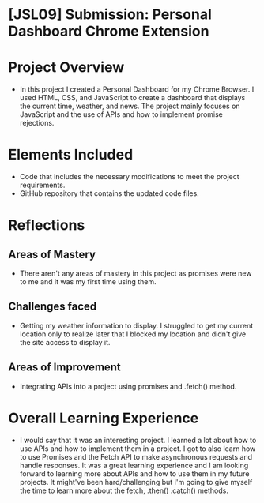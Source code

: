 # [JSL09] Submission: Personal Dashboard Chrome Extension

# Project Overview

- In this project I created a Personal Dashboard for my Chrome Browser. I used HTML, CSS, and JavaScript to create a dashboard that displays the current time, weather, and news. The project mainly focuses on JavaScript and the use of APIs and how to implement promise rejections.

# Elements Included

- Code that includes the necessary modifications to meet the project requirements.
- GitHub repository that contains the updated code files.

# Reflections

## Areas of Mastery

- There aren't any areas of mastery in this project as promises were new to me and it was my first time using them.

## Challenges faced

- Getting my weather information to display. I struggled to get my current location only to realize later that I blocked my location and didn't give the site access to display it.

## Areas of Improvement

- Integrating APIs into a project using promises and .fetch() method.

# Overall Learning Experience

- I would say that it was an interesting project. I learned a lot about how to use APIs and how to implement them in a project. I got to also learn how to use Promises and the Fetch API to make asynchronous requests and handle responses. It was a great learning experience and I am looking forward to learning more about APIs and how to use them in my future projects. It might've been hard/challenging but I'm going to give myself the time to learn more about the fetch, .then() .catch() methods.
